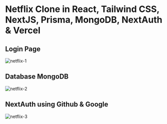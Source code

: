 # Netflix Clone in React, Tailwind CSS, NextJS, Prisma, MongoDB, NextAuth & Vercel

## Login Page
![netflix-1](https://github.com/fuadafif/netflix-clone/assets/37659404/c55bb519-f25d-4d56-9481-f59d4ec23069)

## Database MongoDB
![netflix-2](https://github.com/fuadafif/netflix-clone/assets/37659404/7ecdba64-1bb3-433b-b5d3-1ef1fa9b63e3)

## NextAuth using Github & Google
![netflix-3](https://github.com/fuadafif/netflix-clone/assets/37659404/f74cc52b-f554-4a83-9fe0-6e613055f1d5)
